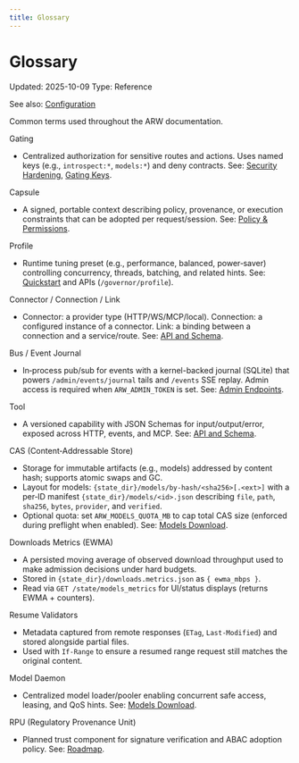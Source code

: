 ```yaml
---
title: Glossary
---
```


# Glossary
Updated: 2025-10-09
Type: Reference

See also: [Configuration](CONFIGURATION.md)

Common terms used throughout the ARW documentation.

Gating
- Centralized authorization for sensitive routes and actions. Uses named keys (e.g., `introspect:*`, `models:*`) and deny contracts. See: [Security Hardening](guide/security_hardening.md), [Gating Keys](GATING_KEYS.md).

Capsule
- A signed, portable context describing policy, provenance, or execution constraints that can be adopted per request/session. See: [Policy & Permissions](guide/policy_permissions.md).

Profile
- Runtime tuning preset (e.g., performance, balanced, power‑saver) controlling concurrency, threads, batching, and related hints. See: [Quickstart](guide/quickstart.md) and APIs (`/governor/profile`).

Connector / Connection / Link
- Connector: a provider type (HTTP/WS/MCP/local). Connection: a configured instance of a connector. Link: a binding between a connection and a service/route. See: [API and Schema](API_AND_SCHEMA.md).

Bus / Event Journal
- In‑process pub/sub for events with a kernel-backed journal (SQLite) that powers `/admin/events/journal` tails and `/events` SSE replay. Admin access is required when `ARW_ADMIN_TOKEN` is set. See: [Admin Endpoints](guide/admin_endpoints.md).

Tool
- A versioned capability with JSON Schemas for input/output/error, exposed across HTTP, events, and MCP. See: [API and Schema](API_AND_SCHEMA.md).

CAS (Content‑Addressable Store)
- Storage for immutable artifacts (e.g., models) addressed by content hash; supports atomic swaps and GC.
- Layout for models: `{state_dir}/models/by-hash/<sha256>[.<ext>]` with a per‑ID manifest `{state_dir}/models/<id>.json` describing `file`, `path`, `sha256`, `bytes`, `provider`, and `verified`.
- Optional quota: set `ARW_MODELS_QUOTA_MB` to cap total CAS size (enforced during preflight when enabled). See: [Models Download](guide/models_download.md).

Downloads Metrics (EWMA)
- A persisted moving average of observed download throughput used to make admission decisions under hard budgets.
- Stored in `{state_dir}/downloads.metrics.json` as `{ ewma_mbps }`.
- Read via `GET /state/models_metrics` for UI/status displays (returns EWMA + counters).

Resume Validators
- Metadata captured from remote responses (`ETag`, `Last-Modified`) and stored alongside partial files.
- Used with `If-Range` to ensure a resumed range request still matches the original content.

Model Daemon
- Centralized model loader/pooler enabling concurrent safe access, leasing, and QoS hints. See: [Models Download](guide/models_download.md).

RPU (Regulatory Provenance Unit)
- Planned trust component for signature verification and ABAC adoption policy. See: [Roadmap](ROADMAP.md).
